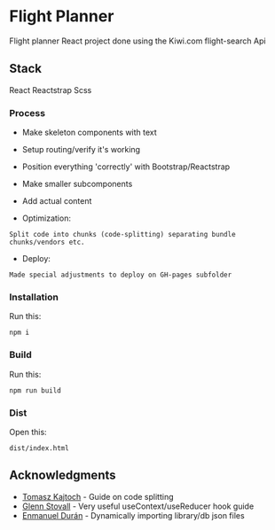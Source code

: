 # Flight Planner

Flight planner React project done using the Kiwi.com flight-search Api

## Stack
React
Reactstrap
Scss

### Process

* Make skeleton components with text
* Setup routing/verify it's working
* Position everything 'correctly' with Bootstrap/Reactstrap
* Make smaller subcomponents
* Add actual content

* Optimization:
```
Split code into chunks (code-splitting) separating bundle chunks/vendors etc.
```
* Deploy:
```
Made special adjustments to deploy on GH-pages subfolder
```

### Installation

Run this:

```
npm i
```

### Build

Run this:

```
npm run build
```

### Dist

Open this:

```
dist/index.html
```

## Acknowledgments
* [Tomasz Kajtoch](https://tsh.io/blog/code-splitting-with-react-webpack-for-frontend-optimisation/) - Guide on code splitting
* [Glenn Stovall](https://glennstovall.com/roll-your-own-redux/) - Very useful useContext/useReducer hook guide
* [Enmanuel Durán](https://enmascript.com/articles/2018/10/12/the-power-of-dynamic-imports-in-javascript-and-react) - Dynamically importing library/db json files
